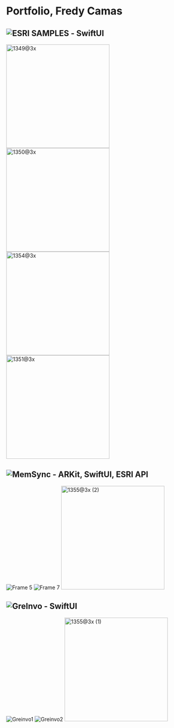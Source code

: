# Portfolio, Fredy Camas


## ![ESRI SAMPLES](https://github.com/Esri/arcgis-runtime-samples-ios) - SwiftUI
<img width="276" alt="1349@3x" src="https://github.com/user-attachments/assets/4ffb0b1a-3d63-477a-b6a7-2ce54e39df1a">
<img width="276" alt="1350@3x" src="https://github.com/user-attachments/assets/101a0249-f060-4b87-bb13-a81213b091cf">
<img width="276" alt="1354@3x" src="https://github.com/user-attachments/assets/d668fa1c-fa69-4863-a5a7-093ab2d522e6">
<img width="276" alt="1351@3x" src="https://github.com/user-attachments/assets/7a192b42-b658-4007-8310-d410c9ad5aa8">




## ![MemSync](https://mediaspace.esri.com/media/1_l193ns7v?kalturaStartTime=960) - ARKit, SwiftUI, ESRI API

![Frame 5](https://github.com/user-attachments/assets/62c47406-807e-47ec-bbf2-1c85e712e980)
![Frame 7](https://github.com/user-attachments/assets/868d8793-6c48-42ad-9c60-1dbb93c33b18)
<img width="276" alt="1355@3x (2)" src="https://github.com/user-attachments/assets/e147e7d1-e279-48f4-90e8-0766a5d5937d">


## ![GreInvo](https://www.greinvo.com/#home) - SwiftUI

![Greinvo1](https://github.com/user-attachments/assets/b561c0ea-1371-420e-ac3b-2bebfc518a72)
![Greinvo2](https://github.com/user-attachments/assets/7821b292-4e91-4b26-8893-6e635f4218b4)
<img width="276" alt="1355@3x (1)" src="https://github.com/user-attachments/assets/b2506204-c726-4b8d-a707-db81b86d3e85">






